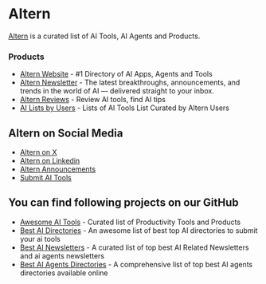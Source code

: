 # Altern

[Altern](https://altern.ai) is a curated list of AI Tools, AI Agents and Products.

### Products

- [Altern Website](https://altern.ai) - #1 Directory of AI Apps, Agents and Tools
- [Altern Newsletter](https://newsletter.altern.ai) - The latest breakthroughs, announcements, and trends in the world of AI — delivered straight to your inbox.
- [Altern Reviews](https://reviews.altern.ai) - Review AI tools, find AI tips
- [AI Lists by Users](https://altern.ai/lists) - Lists of AI Tools List Curated by Altern Users

## Altern on Social Media

- [Altern on X](https://x.com/altern_ai)
- [Altern on Linkedin](https://linkedin.com/company/alternhq)
- [Altern Announcements](https://blog.altern.ai)
- [Submit AI Tools](https://altern.ai/submit)

## You can find following projects on our GitHub

- [Awesome AI Tools](https://github.com/mahseema/awesome-ai-tools) - Curated list of Productivity Tools and Products
- [Best AI Directories](https://github.com/best-of-ai/ai-directories) - An awesome list of best top AI directories to submit your ai tools
- [Best AI Newsletters](https://github.com/alternbits/awesome-ai-newsletters) - A curated list of top best AI Related Newsletters and ai agents newsletters
- [Best AI Agents Directories](https://github.com/alternbits/awesome-ai-agents-directories) - A comprehensive list of top best AI agents directories available online

